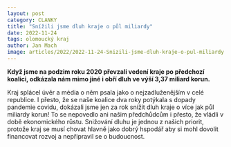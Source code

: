 ```yaml
---
layout: post
category: CLANKY
title: "Snížili jsme dluh kraje o půl miliardy"
date: 2022-11-24
tags: olomoucký kraj
author: Jan Mach
image: articles/2022/2022-11-24-Snizili-jsme-dluh-kraje-o-pul-miliardy.jpg  #751x422 pixelu
---
```

**Když jsme na podzim roku 2020 převzali vedení kraje po předchozí koalici, odkázala nám mimo jiné i obří dluh ve výší 3,37 miliard korun.** 

Kraj splácel úvěr a média o něm psala jako o nejzadluženějším v celé republice. 
I přesto, že se naše koalice dva roky potýkala s dopady pandemie covidu, dokázali jsme jen za rok snížit dluh kraje o více jak půl miliardy korun!
To se nepovedlo ani našim předchůdcům i přesto, že vládli v době ekonomického růstu. 
Snižování dluhu je jednou z našich priorit, protože kraj se musí chovat hlavně jako dobrý hspodář aby si mohl dovolit financovat rozvoj a nepřipravil se o budoucnost.
